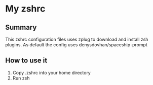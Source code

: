 # My zshrc

## Summary
This zshrc configuration files uses zplug to download and install zsh plugins. As default the config uses denysdovhan/spaceship-prompt

## How to use it
1. Copy .zshrc into your home directory
2. Run zsh
